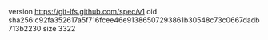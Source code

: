 version https://git-lfs.github.com/spec/v1
oid sha256:c92fa352617a5f716fcee46e91386507293861b30548c73c0667dadb713b2230
size 3322
